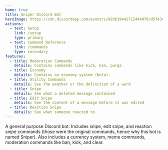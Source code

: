```yaml
---
home: true
title: Sniper Discord Bot
heroImage: https://cdn.discordapp.com/avatars/893619442712444970/d5f43ef2880350c1fa5ddd288d927327.webp
actions:
  - text: Setup
    link: /setup
    type: primary
  - text: Command Reference
    link: /commands
    type: secondary
features:
  - title: Moderation Commands
    details: Contains commands like kick, ban, purge
  - title: Economy
    details: Contains an economy system (beta).
  - title: Utility Commands
    details: See the weather or the definition of a word
  - title: Snipe
    details: See what a deleted message contained
  - title: Edit Snipe
    details: See the content of a message before it was edited
  - title: Reaction Snipe
    details: See what someone reacted to
---
```


A general purpose Discord bot. Includes snipe, edit snipe, and reaction snipe commands (those were the original commands, hence why this bot is named Sniper). Also includes a currency system, meme commands, moderation commands like ban, kick, and clear.
